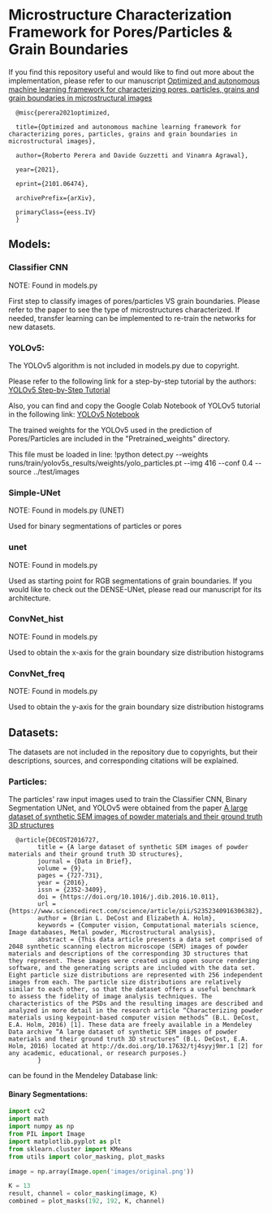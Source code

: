 # Microstructure Characterization Framework for Pores/Particles & Grain Boundaries
If you find this repository useful and would like to find out more about the implementation, please refer to our manuscript  [Optimized and autonomous machine learning framework for characterizing pores, particles, grains and grain boundaries in microstructural images](https://arxiv.org/abs/2101.06474)

      @misc{perera2021optimized,

      title={Optimized and autonomous machine learning framework for characterizing pores, particles, grains and grain boundaries in microstructural images}, 
      
      author={Roberto Perera and Davide Guzzetti and Vinamra Agrawal},
      
      year={2021},
      
      eprint={2101.06474},
      
      archivePrefix={arXiv},
      
      primaryClass={eess.IV}
      } 

## Models:

### Classifier CNN
NOTE: Found in models.py 

First step to classify images of pores/particles VS grain boundaries. Please refer to the paper to see the type of microstructures characterized. If needed, transfer learning can be implemented to re-train the networks for new datasets. 


### YOLOv5:
The YOLOv5 algorithm is not included in models.py due to copyright. 

Please refer to the following link for a step-by-step tutorial by the authors: [YOLOv5 Step-by-Step Tutorial](https://blog.roboflow.com/how-to-train-yolov5-on-a-custom-dataset/)
      
Also, you can find and copy the Google Colab Notebook of YOLOv5 tutorial in the following link:  [YOLOv5 Notebook](https://colab.research.google.com/drive/1gDZ2xcTOgR39tGGs-EZ6i3RTs16wmzZQ)
      
The trained weights for the YOLOv5 used in the prediction of Pores/Particles are included in the "Pretrained_weights" directory.

This file must be loaded in line: !python detect.py --weights runs/train/yolov5s_results/weights/yolo_particles.pt --img 416 --conf 0.4 --source ../test/images


### Simple-UNet
NOTE: Found in models.py (UNET)

Used for binary segmentations of particles or pores


### unet
NOTE: Found in models.py 

Used as starting point for RGB segmentations of grain boundaries. If you would like to check out the DENSE-UNet, please read our manuscript for its architecture. 


### ConvNet_hist
NOTE: Found in models.py

Used to obtain the x-axis for the grain boundary size distribution histograms

### ConvNet_freq
NOTE: Found in models.py

Used to obtain the y-axis for the grain boundary size distribution histograms


## Datasets:
The datasets are not included in the repository due to copyrights, but their descriptions, sources, and corresponding citations will be explained.

### Particles:
The particles' raw input images used to train the Classifier CNN, Binary Segmentation UNet, and YOLOv5 were obtained from the paper [A large dataset of synthetic SEM images of powder materials and their ground truth 3D structures](https://www.sciencedirect.com/science/article/pii/S2352340916306382)


      @article{DECOST2016727,
            title = {A large dataset of synthetic SEM images of powder materials and their ground truth 3D structures},
            journal = {Data in Brief},
            volume = {9},
            pages = {727-731},
            year = {2016},
            issn = {2352-3409},
            doi = {https://doi.org/10.1016/j.dib.2016.10.011},
            url = {https://www.sciencedirect.com/science/article/pii/S2352340916306382},
            author = {Brian L. DeCost and Elizabeth A. Holm},
            keywords = {Computer vision, Computational materials science, Image databases, Metal powder, Microstructural analysis},
            abstract = {This data article presents a data set comprised of 2048 synthetic scanning electron microscope (SEM) images of powder materials and descriptions of the corresponding 3D structures that they represent. These images were created using open source rendering software, and the generating scripts are included with the data set. Eight particle size distributions are represented with 256 independent images from each. The particle size distributions are relatively similar to each other, so that the dataset offers a useful benchmark to assess the fidelity of image analysis techniques. The characteristics of the PSDs and the resulting images are described and analyzed in more detail in the research article “Characterizing powder materials using keypoint-based computer vision methods” (B.L. DeCost, E.A. Holm, 2016) [1]. These data are freely available in a Mendeley Data archive “A large dataset of synthetic SEM images of powder materials and their ground truth 3D structures” (B.L. DeCost, E.A. Holm, 2016) located at http://dx.doi.org/10.17632/tj4syyj9mr.1 [2] for any academic, educational, or research purposes.}
            }

can be found in the Mendeley Database link: 

#### Binary Segmentations:

      
      


```python
import cv2
import math
import numpy as np 
from PIL import Image
import matplotlib.pyplot as plt
from sklearn.cluster import KMeans
from utils import color_masking, plot_masks

image = np.array(Image.open('images/original.png'))

K = 13
result, channel = color_masking(image, K)
combined = plot_masks(192, 192, K, channel)


```

